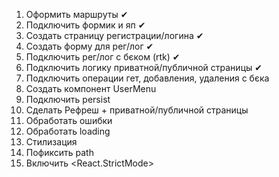 1. Оформить маршруты ✔
2. Подключить формик и яп ✔
3. Создать страницу регистрации/логина ✔
4. Создать форму для рег/лог ✔
5. Подключить рег/лог с бєком (rtk) ✔
6. Подключить логику приватной/публичной страницы ✔
7. Подключить операции гет, добавления, удаления с бєка
8. Создать компонент UserMenu
9. Подключить persist
10. Сделать Рефреш + приватной/публичной страницы
11. Обработать ошибки
12. Обработать loading
13. Стилизация
14. Пофиксить path
15. Включить <React.StrictMode>
